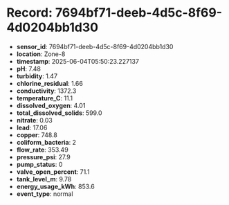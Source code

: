 # Record: 7694bf71-deeb-4d5c-8f69-4d0204bb1d30

- **sensor_id**: 7694bf71-deeb-4d5c-8f69-4d0204bb1d30
- **location**: Zone-8
- **timestamp**: 2025-06-04T05:50:23.227137
- **pH**: 7.48
- **turbidity**: 1.47
- **chlorine_residual**: 1.66
- **conductivity**: 1372.3
- **temperature_C**: 11.1
- **dissolved_oxygen**: 4.01
- **total_dissolved_solids**: 599.0
- **nitrate**: 0.03
- **lead**: 17.06
- **copper**: 748.8
- **coliform_bacteria**: 2
- **flow_rate**: 353.49
- **pressure_psi**: 27.9
- **pump_status**: 0
- **valve_open_percent**: 71.1
- **tank_level_m**: 9.78
- **energy_usage_kWh**: 853.6
- **event_type**: normal